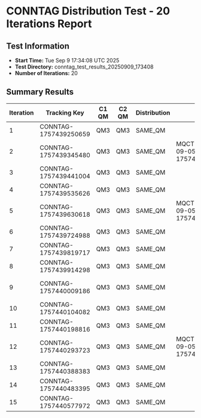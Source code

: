 # CONNTAG Distribution Test - 20 Iterations Report

## Test Information
- **Start Time:** Tue Sep  9 17:34:08 UTC 2025
- **Test Directory:** conntag_test_results_20250909_173408
- **Number of Iterations:** 20

## Summary Results

| Iteration | Tracking Key | C1 QM | C2 QM | Distribution | CONNTAG C1 | CONNTAG C2 |
|-----------|--------------|-------|-------|--------------|------------|------------|
| 1 | CONNTAG-1757439250659 | QM3 | QM3 | SAME_QM |  |  |
| 2 | CONNTAG-1757439345480 | QM3 | QM3 | SAME_QM | MQCT9B11C068007E0040QM3_2025-09-05_02.13.44CONNTAG-1757439345480-C1 |  |
| 3 | CONNTAG-1757439441004 | QM3 | QM3 | SAME_QM |  |  |
| 4 | CONNTAG-1757439535626 | QM3 | QM3 | SAME_QM |  |  |
| 5 | CONNTAG-1757439630618 | QM3 | QM3 | SAME_QM | MQCT9B11C06800870040QM3_2025-09-05_02.13.44CONNTAG-1757439630618-C1 |  |
| 6 | CONNTAG-1757439724988 | QM3 | QM3 | SAME_QM |  |  |
| 7 | CONNTAG-1757439819717 | QM3 | QM3 | SAME_QM |  |  |
| 8 | CONNTAG-1757439914298 | QM3 | QM3 | SAME_QM |  |  |
| 9 | CONNTAG-1757440009186 | QM3 | QM3 | SAME_QM |  | MQCT9B11C06800910040QM3_2025-09-05_02.13.44CONNTAG-1757440009186-C2 |
| 10 | CONNTAG-1757440104082 | QM3 | QM3 | SAME_QM |  |  |
| 11 | CONNTAG-1757440198816 | QM3 | QM3 | SAME_QM |  |  |
| 12 | CONNTAG-1757440293723 | QM3 | QM3 | SAME_QM | MQCT9B11C06800980040QM3_2025-09-05_02.13.44CONNTAG-1757440293723-C1 |  |
| 13 | CONNTAG-1757440388383 | QM3 | QM3 | SAME_QM |  |  |
| 14 | CONNTAG-1757440483395 | QM3 | QM3 | SAME_QM |  |  |
| 15 | CONNTAG-1757440577972 | QM3 | QM3 | SAME_QM |  |  |
